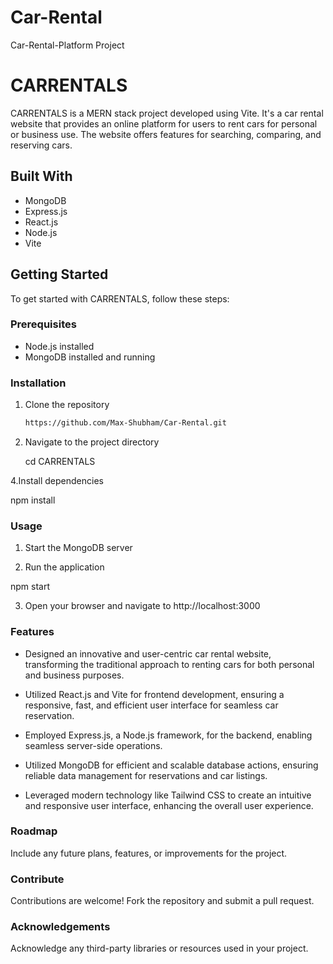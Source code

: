 # Car-Rental
Car-Rental-Platform Project

# CARRENTALS

CARRENTALS is a MERN stack project developed using Vite. It's a car rental website that provides an online platform for users to rent cars for personal or business use. The website offers features for searching, comparing, and reserving cars.

## Built With
- MongoDB
- Express.js
- React.js
- Node.js
- Vite

## Getting Started

To get started with CARRENTALS, follow these steps:

### Prerequisites
- Node.js installed
- MongoDB installed and running

### Installation
1. Clone the repository
   ```sh
   https://github.com/Max-Shubham/Car-Rental.git
   
2. Navigate to the project directory
 
   cd CARRENTALS
   
4.Install dependencies

  npm install

### Usage

1. Start the MongoDB server

2. Run the application

  npm start

3. Open your browser and navigate to http://localhost:3000

### Features

- Designed an innovative and user-centric car rental website, transforming the traditional approach to renting cars for both personal and business purposes.
  
- Utilized React.js and Vite for frontend development, ensuring a responsive, fast, and efficient user interface for seamless car reservation.
  
- Employed Express.js, a Node.js framework, for the backend, enabling seamless server-side operations.
  
- Utilized MongoDB for efficient and scalable database actions, ensuring reliable data management for reservations and car listings.
  
- Leveraged modern technology like Tailwind CSS to create an intuitive and responsive user interface, enhancing the overall user experience.


### Roadmap

Include any future plans, features, or improvements for the project.

### Contribute

Contributions are welcome! Fork the repository and submit a pull request.

### Acknowledgements

Acknowledge any third-party libraries or resources used in your project.




